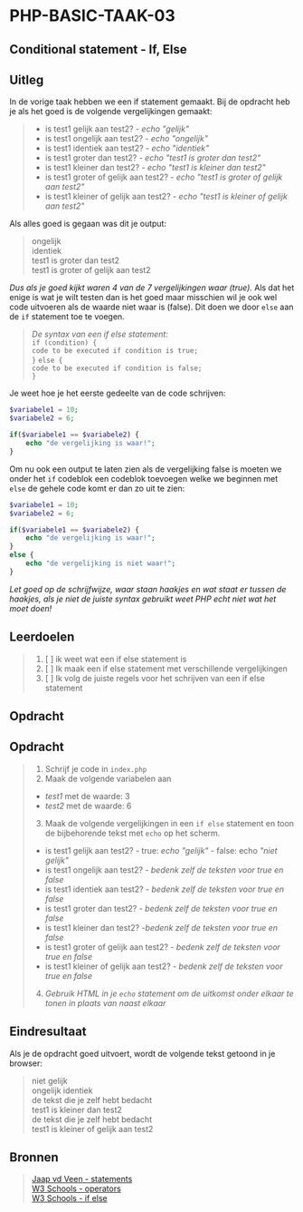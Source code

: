 # PHP-BASIC-TAAK-03
## Conditional statement - If, Else
## Uitleg
In de vorige taak hebben we een if statement gemaakt. Bij de opdracht heb je als het goed is de volgende vergelijkingen gemaakt:

>* is test1 gelijk aan test2?  - _echo "gelijk"_
>* is test1 ongelijk aan test2? - _echo "ongelijk"_
>* is test1 identiek aan test2? - _echo "identiek"_
>* is test1 groter dan test2? - _echo "test1 is groter dan test2"_
>* is test1 kleiner dan test2? - _echo "test1 is kleiner dan test2"_
>* is test1 groter of gelijk aan test2? - _echo "test1 is groter of gelijk aan test2"_
>* is test1 kleiner of gelijk aan test2? - _echo "test1 is kleiner of gelijk aan test2"_

Als alles goed is gegaan was dit je output:
>ongelijk  
>identiek  
>test1 is groter dan test2  
>test1 is groter of gelijk aan test2  

_Dus als je goed kijkt waren 4 van de 7 vergelijkingen waar (true)._ Als dat het enige is wat je wilt testen dan is het goed maar misschien wil je ook wel code uitvoeren als de waarde niet waar is (false). Dit doen we door `else` aan de `if` statement toe te voegen.
>
>_De syntax van een if else statement:_  
>`if (condition) {`  
> `code to be executed if condition is true;`  
>`}`
>`else {`  
  >`code to be executed if condition is false;`  
>`}`

Je weet hoe je het eerste gedeelte van de code schrijven:
```php
$variabele1 = 10;
$variabele2 = 6;

if($variabele1 == $variabele2) {
    echo "de vergelijking is waar!";
}
```
Om nu ook een output te laten zien als de vergelijking false is moeten we onder het `if` codeblok een codeblok toevoegen welke we beginnen met `else` de gehele code komt er dan zo uit te zien:
```php
$variabele1 = 10;
$variabele2 = 6;

if($variabele1 == $variabele2) {
    echo "de vergelijking is waar!";
}
else {
    echo "de vergelijking is niet waar!";
}
```

_Let goed op de schrijfwijze, waar staan haakjes en wat staat er tussen de haakjes, als je niet de juiste syntax gebruikt weet PHP echt niet wat het moet doen!_

## Leerdoelen
>1. [ ] ik weet wat een if else statement is
>2. [ ] Ik maak een if else statement met verschillende vergelijkingen
>3. [ ] Ik volg de juiste regels voor het schrijven van een if else statement

## Opdracht

## Opdracht

>1. Schrijf je code in `index.php`
>2. Maak de volgende variabelen aan  
>* _test1_ met de waarde: 3
>* _test2_ met de waarde: 6
>3. Maak de volgende vergelijkingen in een `if else` statement en toon de bijbehorende tekst met `echo` op het scherm.
>* is test1 gelijk aan test2?  - true: _echo "gelijk"_ - false: echo _"niet gelijk"_
>* is test1 ongelijk aan test2? - _bedenk zelf de teksten voor true en false_
>* is test1 identiek aan test2? - _bedenk zelf de teksten voor true en false_
>* is test1 groter dan test2? - _bedenk zelf de teksten voor true en false_
>* is test1 kleiner dan test2? -_bedenk zelf de teksten voor true en false_
>* is test1 groter of gelijk aan test2? - _bedenk zelf de teksten voor true en false_
>* is test1 kleiner of gelijk aan test2? - _bedenk zelf de teksten voor true en false_
>4. _Gebruik HTML in je `echo` statement om de uitkomst onder elkaar te tonen in plaats van naast elkaar_

## Eindresultaat
Als je de opdracht goed uitvoert, wordt de volgende tekst getoond in je browser: 
>niet gelijk  
>ongelijk
>identiek  
>de tekst die je zelf hebt bedacht  
>test1 is kleiner dan test2  
>de tekst die je zelf hebt bedacht  
>test1 is kleiner of gelijk aan test2 

## Bronnen
>[Jaap vd Veen - statements](https://phpbasis.jaapvdveen.nl/basiscursus-php/les-2-inleiding-statements/)  
>[W3 Schools - operators](https://www.w3schools.com/php/php_operators.asp)  
>[W3 Schools - if else](https://www.w3schools.com/php/php_if_else.asp)
